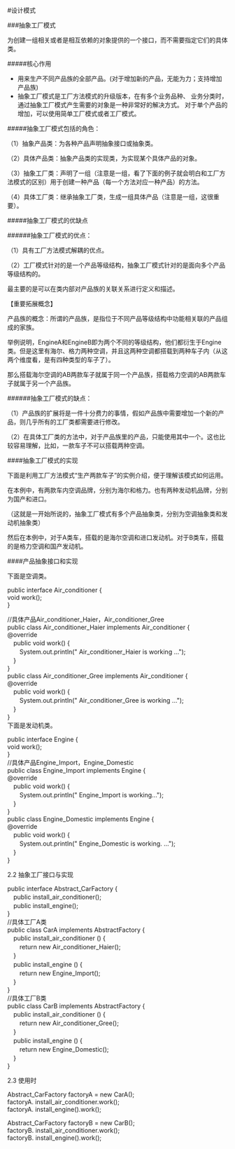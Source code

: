 #设计模式

###抽象工厂模式

为创建一组相关或者是相互依赖的对象提供的一个接口，而不需要指定它们的具体类。

#####核心作用

 - 用来生产不同产品族的全部产品。(对于增加新的产品，无能为力；支持增加产品族)
 - 抽象工厂模式是工厂方法模式的升级版本，在有多个业务品种、
业务分类时，通过抽象工厂模式产生需要的对象是一种非常好的解决方式。 对于单个产品的增加，可以使用简单工厂模式或者工厂模式。

#####抽象工厂模式包括的角色：

（1）抽象产品类：为各种产品声明抽象接口或抽象类。

（2）具体产品类：抽象产品类的实现类，为实现某个具体产品的对象。

（3）抽象工厂类：声明了一组（注意是一组，看了下面的例子就会明白和工厂方法模式的区别）用于创建一种产品（每一个方法对应一种产品）的方法。

（4）具体工厂类：继承抽象工厂类，生成一组具体产品（注意是一组，这很重要）。

#####抽象工厂模式的优缺点

######抽象工厂模式的优点：

（1）具有工厂方法模式解耦的优点。

（2）工厂模式针对的是一个产品等级结构，抽象工厂模式针对的是面向多个产品等级结构的。

最主要的是可以在类内部对产品族的关联关系进行定义和描述。

【重要拓展概念】

产品族的概念：所谓的产品族，是指位于不同产品等级结构中功能相关联的产品组成的家族。

举例说明，EngineA和EngineB即为两个不同的等级结构，他们都衍生于Engine类。但是这里有海尔、格力两种空调，并且这两种空调都搭载到两种车子内（从这两个维度看，是有四种类型的车子了）。

那么搭载海尔空调的AB两款车子就属于同一个产品族，搭载格力空调的AB两款车子就属于另一个产品族。


######抽象工厂模式的缺点：

（1）产品族的扩展将是一件十分费力的事情，假如产品族中需要增加一个新的产品，则几乎所有的工厂类都需要进行修改。

（2）在具体工厂类的方法中，对于产品族里的产品，只能使用其中一个。这也比较容易理解，比如，一款车子不可以搭载两种空调。

####抽象工厂模式的实现


下面是利用工厂方法模式“生产两款车子”的实例介绍，便于理解该模式如何运用。

在本例中，有两款车内空调品牌，分别为海尔和格力。也有两种发动机品牌，分别为国产和进口。

（这就是一开始所说的，抽象工厂模式有多个产品抽象类，分别为空调抽象类和发动机抽象类）

然后在本例中，对于A类车，搭载的是海尔空调和进口发动机。对于B类车，搭载的是格力空调和国产发动机。


####产品抽象接口和实现 

下面是空调类。

public interface Air_conditioner {   
void work();  
}  
     
//具体产品Air_conditioner_Haier，Air_conditioner_Gree   
public class Air_conditioner_Haier implements Air_conditioner {         
@override     
　public void work() {        
　　System.out.println(" Air_conditioner_Haier is working ...");        
　}        
}        
public class Air_conditioner_Gree implements Air_conditioner {         
@override     
　public void work() {        
　　System.out.println(" Air_conditioner_Gree is working ...");        
　}        
}    
下面是发动机类。


public interface Engine {   
void work();  
}        
//具体产品Engine_Import，Engine_Domestic        
public class Engine_Import implements Engine {        
@override     
　public void work() {        
　　System.out.println(" Engine_Import is working...");        
　}        
}        
public class Engine_Domestic implements Engine {        
@override    
　public void work() {        
　　System.out.println(" Engine_Domestic is working. ...");        
　}        
}  


2.2 抽象工厂接口与实现

public interface Abstract_CarFactory {        
　public install_air_conditioner();        
　public install_engine();        
}        
//具体工厂A类      
public class CarA implements AbstractFactory {        
　public install_air_conditioner () {        
　　return new Air_conditioner_Haier();        
　}        
　public install_engine () {        
　　return new Engine_Import();  
　}        
}  
//具体工厂B类      
public class CarB implements AbstractFactory {        
　public install_air_conditioner () {        
　　return new Air_conditioner_Gree();        
　}        
　public install_engine () {        
　　return new Engine_Domestic();  
　}        
}    


2.3 使用时


Abstract_CarFactory factoryA = new CarA();  
factoryA. install_air_conditioner.work();  
factoryA. install_engine().work();  
  
Abstract_CarFactory factoryB = new CarB();  
factoryB. install_air_conditioner.work();  
factoryB. install_engine().work();  